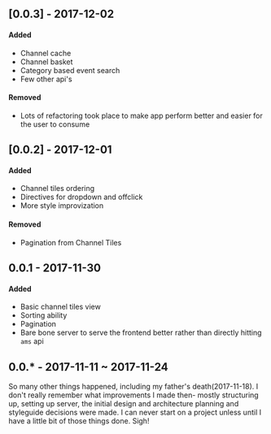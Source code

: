 ## [0.0.3] - 2017-12-02
#### Added
- Channel cache
- Channel basket
- Category based event search
- Few other api's
#### Removed
- Lots of refactoring took place to make app perform better and easier for the
user to consume

## [0.0.2] - 2017-12-01
#### Added
- Channel tiles ordering
- Directives for dropdown and offclick
- More style improvization
#### Removed
- Pagination from Channel Tiles

## 0.0.1 - 2017-11-30
#### Added
- Basic channel tiles view
- Sorting ability
- Pagination
- Bare bone server to serve the frontend better rather than directly hitting
`ams` api

## 0.0.* - 2017-11-11 ~ 2017-11-24
So many other things happened, including my father's death(2017-11-18).
I don't really remember what improvements I made then- mostly structuring up,
setting up server, the initial design and architecture planning and styleguide
decisions were made. I can never start on a project unless until I have a little
bit of those things done. Sigh!
